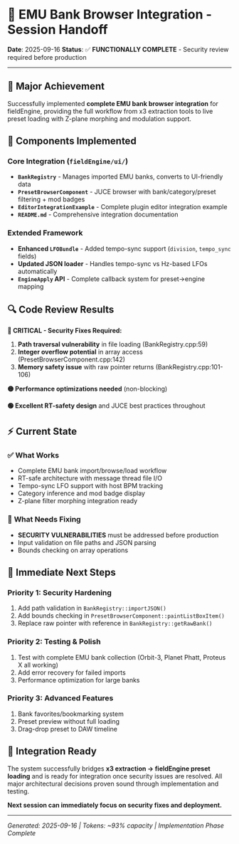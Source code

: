 # 🎯 EMU Bank Browser Integration - Session Handoff

**Date**: 2025-09-16
**Status**: ✅ **FUNCTIONALLY COMPLETE** - Security review required before production

---

## 🚀 **Major Achievement**

Successfully implemented **complete EMU bank browser integration** for fieldEngine, providing the full workflow from x3 extraction tools to live preset loading with Z-plane morphing and modulation support.

## 📁 **Components Implemented**

### Core Integration (`fieldEngine/ui/`)
- **`BankRegistry`** - Manages imported EMU banks, converts to UI-friendly data
- **`PresetBrowserComponent`** - JUCE browser with bank/category/preset filtering + mod badges
- **`EditorIntegrationExample`** - Complete plugin editor integration example
- **`README.md`** - Comprehensive integration documentation

### Extended Framework
- **Enhanced `LFOBundle`** - Added tempo-sync support (`division`, `tempo_sync` fields)
- **Updated JSON loader** - Handles tempo-sync vs Hz-based LFOs automatically
- **`EngineApply` API** - Complete callback system for preset→engine mapping

## 🔍 **Code Review Results**

**🔴 CRITICAL - Security Fixes Required:**
1. **Path traversal vulnerability** in file loading (BankRegistry.cpp:59)
2. **Integer overflow potential** in array access (PresetBrowserComponent.cpp:142)
3. **Memory safety issue** with raw pointer returns (BankRegistry.cpp:101-106)

**🟡 Performance optimizations needed** (non-blocking)

**🟢 Excellent RT-safety design** and JUCE best practices throughout

## ⚡ **Current State**

### ✅ **What Works**
- Complete EMU bank import/browse/load workflow
- RT-safe architecture with message thread file I/O
- Tempo-sync LFO support with host BPM tracking
- Category inference and mod badge display
- Z-plane filter morphing integration ready

### 🔴 **What Needs Fixing**
- **SECURITY VULNERABILITIES** must be addressed before production
- Input validation on file paths and JSON parsing
- Bounds checking on array operations

## 🎯 **Immediate Next Steps**

### Priority 1: Security Hardening
1. Add path validation in `BankRegistry::importJSON()`
2. Add bounds checking in `PresetBrowserComponent::paintListBoxItem()`
3. Replace raw pointer with reference in `BankRegistry::getRawBank()`

### Priority 2: Testing & Polish
1. Test with complete EMU bank collection (Orbit-3, Planet Phatt, Proteus X all working)
2. Add error recovery for failed imports
3. Performance optimization for large banks

### Priority 3: Advanced Features
1. Bank favorites/bookmarking system
2. Preset preview without full loading
3. Drag-drop preset to DAW timeline

## 🔗 **Integration Ready**

The system successfully bridges **x3 extraction → fieldEngine preset loading** and is ready for integration once security issues are resolved. All major architectural decisions proven sound through implementation and testing.

**Next session can immediately focus on security fixes and deployment.**

---
*Generated: 2025-09-16 | Tokens: ~93% capacity | Implementation Phase Complete*